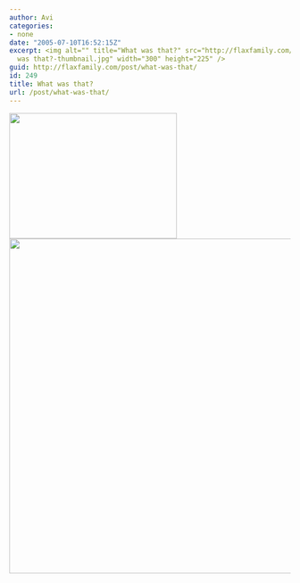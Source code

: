 ```yaml
---
author: Avi
categories:
- none
date: "2005-07-10T16:52:15Z"
excerpt: <img alt="" title="What was that?" src="http://flaxfamily.com/uploads/What
  was that?-thumbnail.jpg" width="300" height="225" />
guid: http://flaxfamily.com/post/what-was-that/
id: 249
title: What was that?
url: /post/what-was-that/
---
```

<img alt="" title="What was that?" src="http://flaxfamily.com/uploads/What was that-thumbnail.jpg" width="300" height="225" />
  
<!--more-->


  
<img alt="" title="What was that?" src="http://flaxfamily.com/uploads/What was that.jpg" width="800" height="600" />